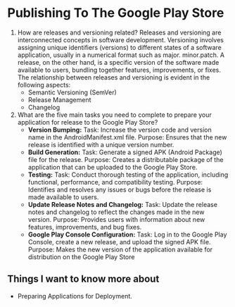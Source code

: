 # Publishing To The Google Play Store

  1. How are releases and versioning related?
     Releases and versioning are interconnected concepts in software development. Versioning involves assigning unique
     identifiers (versions) to different states of a software application, usually in a numerical format such as major.
     minor.patch. A release, on the other hand, is a specific version of the software made available to users, bundling 
     together features, improvements, or fixes.
     The relationship between releases and versioning is evident in the following aspects:
     - Semantic Versioning (SemVer)
     - Release Management
     - Changelog
  2. What are the five main tasks you need to complete to prepare your application for release to the Google Play Store?
     - **Version Bumping:**
    Task: Increase the version code and version name in the AndroidManifest.xml file.
    Purpose: Ensures that the new release is identified with a unique version number.
     - **Build Generation:**
    Task: Generate a signed APK (Android Package) file for the release.
    Purpose: Creates a distributable package of the application that can be uploaded to the Google Play Store.
     - **Testing:**
    Task: Conduct thorough testing of the application, including functional, performance, and compatibility testing.
    Purpose: Identifies and resolves any issues or bugs before the release is made available to users.
     - **Update Release Notes and Changelog:**
    Task: Update the release notes and changelog to reflect the changes made in the new version.
    Purpose: Provides users with information about new features, improvements, and bug fixes.
     - **Google Play Console Configuration:**
    Task: Log in to the Google Play Console, create a new release, and upload the signed APK file.
    Purpose: Makes the new version of the application available for distribution on the Google Play Store

## Things I want to know more about
- Preparing Applications for Deployment.

